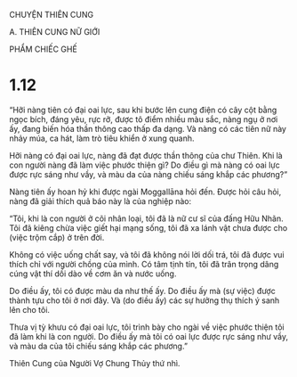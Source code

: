 CHUYỆN THIÊN CUNG

A. THIÊN CUNG NỮ GIỚI

PHẨM CHIẾC GHẾ

# 1.12

“Hỡi nàng tiên có đại oai lực, sau khi bước lên cung điện có cây cột bằng ngọc bích, đáng yêu, rực rỡ, được tô điểm nhiều màu sắc, nàng ngụ ở nơi ấy, đang biến hóa thần thông cao thấp đa dạng. Và nàng có các tiên nữ này nhảy múa, ca hát, làm trò tiêu khiển ở xung quanh.

Hỡi nàng có đại oai lực, nàng đã đạt được thần thông của chư Thiên. Khi là con người nàng đã làm việc phước thiện gì? Do điều gì mà nàng có oai lực được rực sáng như vầy, và màu da của nàng chiếu sáng khắp các phương?”

Nàng tiên ấy hoan hỷ khi được ngài Moggallāna hỏi đến. Ðược hỏi câu hỏi, nàng đã giải thích quả báo này là của nghiệp nào:

“Tôi, khi là con người ở cõi nhân loại, tôi đã là nữ cư sĩ của đấng Hữu Nhãn. Tôi đã kiêng chừa việc giết hại mạng sống, tôi đã xa lánh vật chưa được cho (việc trộm cắp) ở trên đời.

Không có việc uống chất say, và tôi đã không nói lời dối trá, tôi đã được vui thích chỉ với người chồng của mình. Có tâm tịnh tín, tôi đã trân trọng dâng cúng vật thí dồi dào về cơm ăn và nước uống.

Do điều ấy, tôi có được màu da như thế ấy. Do điều ấy mà (sự việc) được thành tựu cho tôi ở nơi đây. Và (do điều ấy) các sự hưởng thụ thích ý sanh lên cho tôi.

Thưa vị tỳ khưu có đại oai lực, tôi trình bày cho ngài về việc phước thiện tôi đã làm khi là con người. Do điều ấy mà tôi có oai lực được rực sáng như vầy, và màu da của tôi chiếu sáng khắp các phương.”

Thiên Cung của Người Vợ Chung Thủy thứ nhì.

